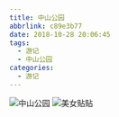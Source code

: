 ```yaml
---
title: 中山公园
abbrlink: c89e3b77
date: 2018-10-28 20:06:45
tags:
  - 游记
  - 中山公园
categories:
  - 游记
---
```


![中山公园](https://s11.ax1x.com/2024/02/28/pFwVr7t.jpg)
![美女贴贴](https://s11.ax1x.com/2024/02/28/pFwVyAP.jpg)
